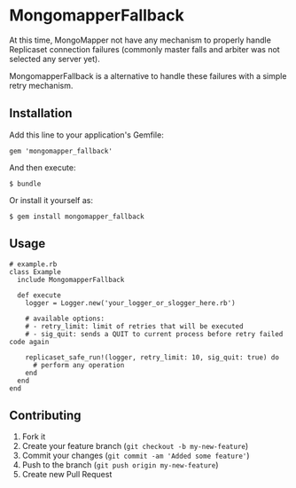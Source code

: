 # MongomapperFallback

At this time, MongoMapper not have any mechanism to properly handle Replicaset connection failures (commonly master falls and arbiter was not selected any server yet).

MongomapperFallback is a alternative to handle these failures with a simple retry mechanism.

## Installation

Add this line to your application's Gemfile:

    gem 'mongomapper_fallback'

And then execute:

    $ bundle

Or install it yourself as:

    $ gem install mongomapper_fallback

## Usage

    # example.rb
    class Example
      include MongomapperFallback

      def execute
        logger = Logger.new('your_logger_or_slogger_here.rb')

        # available options:
        # - retry_limit: limit of retries that will be executed
        # - sig_quit: sends a QUIT to current process before retry failed code again

        replicaset_safe_run!(logger, retry_limit: 10, sig_quit: true) do
          # perform any operation
        end
      end
    end


## Contributing

1. Fork it
2. Create your feature branch (`git checkout -b my-new-feature`)
3. Commit your changes (`git commit -am 'Added some feature'`)
4. Push to the branch (`git push origin my-new-feature`)
5. Create new Pull Request
